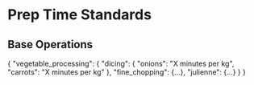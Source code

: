 # Prep Time Standards

## Base Operations
{
  "vegetable_processing": {
    "dicing": {
      "onions": "X minutes per kg",
      "carrots": "X minutes per kg"
    },
    "fine_chopping": {...},
    "julienne": {...}
  }
} 